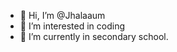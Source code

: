 - 👋 Hi, I’m @Jhalaaum
- 👀 I’m interested in coding
- 🌱 I’m currently in secondary school.
<!---
Jhalaaum/Jhalaaum is a ✨ special ✨ repository because its `README.md` (this file) appears on your GitHub profile.
You can click the Preview link to take a look at your changes.
--->
